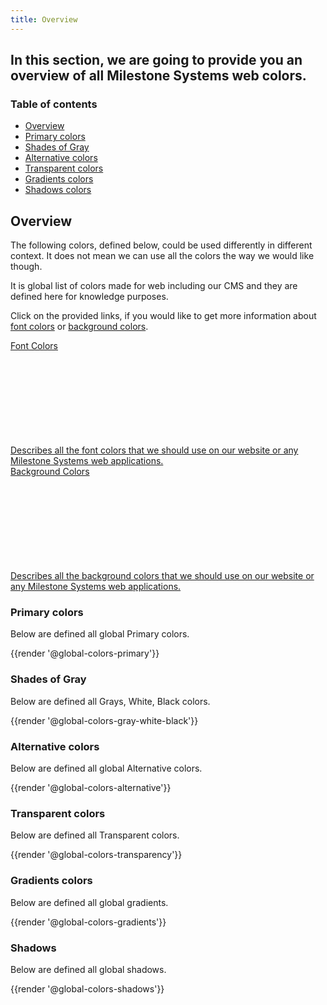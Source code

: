 ```yaml
---
title: Overview
---
```


## In this section, we are going to provide you an overview of all Milestone Systems web colors.

### Table of contents
<div class="row">    
    <div class="col-md-6">
      <ul class="document__unordered-list">
        <li class="document__unordered-list-item"><a class="msds-link" href="#overview">Overview</a></li>
        <li class="document__unordered-list-item"><a class="msds-link" href="#primary-colors">Primary colors</a></li>
        <li class="document__unordered-list-item"><a class="msds-link" href="#shades-of-gray">Shades of Gray</a></li>
        <li class="document__unordered-list-item"><a class="msds-link" href="#alternative-colors">Alternative colors</a></li>
        <li class="document__unordered-list-item"><a class="msds-link" href="#transparent-colors">Transparent colors</a></li>
        <li class="document__unordered-list-item"><a class="msds-link" href="#gradients-colors">Gradients colors</a></li>
        <li class="document__unordered-list-item"><a class="msds-link" href="#shadows">Shadows colors</a></li>              
      </ul>     
    </div>
</div>

## Overview 
The following colors, defined below, could be used differently in different context. It does not mean we can use all the colors the way we would like though. 

It is global list of colors made for web including our CMS and they are defined here for knowledge purposes. 

Click on the provided links, if you would like to get more information about <a href="">font colors</a> or <a href="">background colors</a>.
<div class="row card-row">
  <div class="col-12 col-md-4">
    <div class="msds-category-card ">
      <a class="msds-category-card__link" href="{{ path '/docs/utilities/colors/font-colors' }}">
        <div class="msds-category-card__header">
          <div class="msds-category-card__header-body">Font Colors</div>
          <div class="msds-category-card__header-icon-container">
              <svg class="msds-category-card__header-icon"><use href="{{ path '/msds-spritemap.svg#right-arrow' }}"/></svg>
          </div>
        </div>
        <div class="msds-category-card__content">
          <div class="msds-category-card__content-body">Describes all the font colors that we should use on our website or any Milestone Systems web applications.</div>
        </div>
      </a>
    </div>
  </div>
  <div class="col-12 col-md-4">
    <div class="msds-category-card ">
      <a class="msds-category-card__link" href="{{ path '/docs/utilities/colors/background-colors' }}">
        <div class="msds-category-card__header">
          <div class="msds-category-card__header-body">Background Colors</div>
          <div class="msds-category-card__header-icon-container">
              <svg class="msds-category-card__header-icon"><use href="{{ path '/msds-spritemap.svg#right-arrow' }}"/></svg>
          </div>
        </div>
        <div class="msds-category-card__content">
          <div class="msds-category-card__content-body">Describes all the background colors that we should use on our website or any Milestone Systems web applications.</div>
        </div>
      </a>
    </div>
  </div>
</div>

### Primary colors
Below are defined all global Primary colors.

<div class="element-preview">
  <div class="element-preview__inner">{{render '@global-colors-primary'}}</div>
</div>

### Shades of Gray
Below are defined all Grays, White, Black colors.

<div class="element-preview">
  <div class="element-preview__inner">{{render '@global-colors-gray-white-black'}}</div>
</div>

### Alternative colors
Below are defined all global Alternative colors.

<div class="element-preview">
  <div class="element-preview__inner">{{render '@global-colors-alternative'}}</div>
</div>

### Transparent colors
Below are defined all Transparent colors.

<div class="element-preview">
  <div class="element-preview__inner">{{render '@global-colors-transparency'}}</div>
</div>

### Gradients colors
Below are defined all global gradients.

<div class="element-preview">
  <div class="element-preview__inner">{{render '@global-colors-gradients'}}</div>
</div>

### Shadows
Below are defined all global shadows.

<div class="element-preview">
  <div class="element-preview__inner">{{render '@global-colors-shadows'}}</div>
</div>
